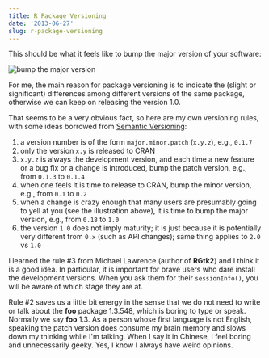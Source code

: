 ```yaml
---
title: R Package Versioning
date: '2013-06-27'
slug: r-package-versioning
---
```


This should be what it feels like to bump the major version of your software:

![bump the major version](https://db.yihui.name/imgur/hfdOEsw.gif)

For me, the main reason for package versioning is to indicate the (slight or
significant) differences among different versions of the same package,
otherwise we can keep on releasing the version 1.0.

That seems to be a very obvious fact, so here are my own versioning rules,
with some ideas borrowed from [Semantic Versioning](http://semver.org/):

1. a version number is of the form `major.minor.patch` (`x.y.z`), e.g., `0.1.7`
1. only the version `x.y` is released to CRAN
1. `x.y.z` is always the development version, and each time a new feature or
  a bug fix or a change is introduced, bump the patch version, e.g., from
  `0.1.3` to `0.1.4`
1. when one feels it is time to release to CRAN, bump the minor version,
  e.g., from `0.1` to `0.2`
1. when a change is crazy enough that many users are presumably going to
  yell at you (see the illustration above), it is time to bump the major
  version, e.g., from `0.18` to `1.0`
1. the version `1.0` does not imply maturity; it is just because it is
  potentially very different from `0.x` (such as API changes); same thing
  applies to `2.0` vs `1.0`

I learned the rule #3 from Michael Lawrence (author of **RGtk2**) and I
think it is a good idea. In particular, it is important for brave users who
dare install the development versions. When you ask them for their
`sessionInfo()`, you will be aware of which stage they are at.

Rule #2 saves us a little bit energy in the sense that we do not need to
write or talk about the **foo** package 1.3.548, which is boring to type or
speak. Normally we say **foo** 1.3. As a person whose first language is not
English, speaking the patch version does consume my brain memory and slows
down my thinking while I'm talking. When I say it in Chinese, I feel boring
and unnecessarily geeky. Yes, I know I always have weird opinions.
